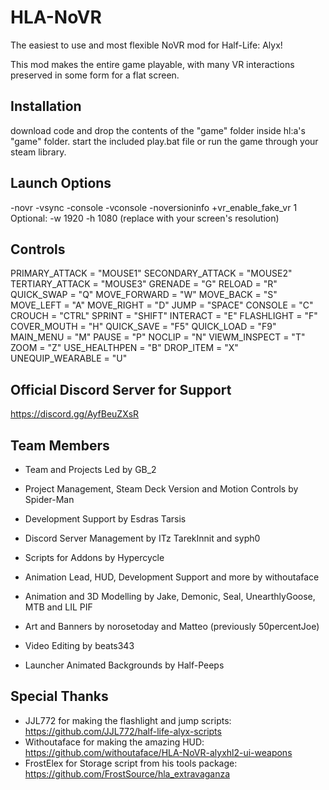 # HLA-NoVR
The easiest to use and most flexible NoVR mod for Half-Life: Alyx!

This mod makes the entire game playable, with many VR interactions preserved in some form for a flat screen.

## Installation
download code and drop the contents of the "game" folder inside hl:a's "game" folder.
start the included play.bat file or run the game through your steam library.

## Launch Options
-novr -vsync -console -vconsole -noversioninfo +vr_enable_fake_vr 1
Optional:
-w 1920 -h 1080 (replace with your screen's resolution)

## Controls
PRIMARY_ATTACK    = "MOUSE1"
SECONDARY_ATTACK  = "MOUSE2"
TERTIARY_ATTACK   = "MOUSE3"
GRENADE           = "G"
RELOAD            = "R"
QUICK_SWAP        = "Q"
MOVE_FORWARD      = "W"
MOVE_BACK         = "S"
MOVE_LEFT         = "A"
MOVE_RIGHT        = "D"
JUMP              = "SPACE"
CONSOLE           = "C"
CROUCH            = "CTRL"
SPRINT            = "SHIFT"
INTERACT          = "E"
FLASHLIGHT        = "F"
COVER_MOUTH       = "H"
QUICK_SAVE        = "F5"
QUICK_LOAD        = "F9"
MAIN_MENU         = "M"
PAUSE             = "P"
NOCLIP            = "N"
VIEWM_INSPECT     = "T"
ZOOM              = "Z"
USE_HEALTHPEN     = "B"
DROP_ITEM         = "X"
UNEQUIP_WEARABLE  = "U"

## Official Discord Server for Support
https://discord.gg/AyfBeuZXsR

## Team Members
- Team and Projects Led by GB_2
 
- Project Management, Steam Deck Version and Motion Controls by Spider-Man

- Development Support by Esdras Tarsis

- Discord Server Management by ITz TarekInnit and syph0

- Scripts for Addons by Hypercycle

- Animation Lead, HUD, Development Support and more by withoutaface

- Animation and 3D Modelling by Jake, Demonic, Seal, UnearthlyGoose, MTB and LIL PIF

- Art and Banners by norosetoday and Matteo (previously 50percentJoe)

- Video Editing by beats343

- Launcher Animated Backgrounds by Half-Peeps

## Special Thanks
- JJL772 for making the flashlight and jump scripts: https://github.com/JJL772/half-life-alyx-scripts
- Withoutaface for making the amazing HUD: https://github.com/withoutaface/HLA-NoVR-alyxhl2-ui-weapons
- FrostElex for Storage script from his tools package: https://github.com/FrostSource/hla_extravaganza
